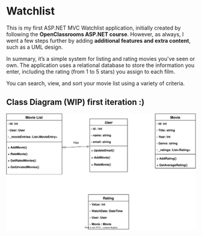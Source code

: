 # Watchlist

This is my first ASP.NET MVC Watchlist application, initially created by following the **OpenClassrooms ASP.NET course**. However, as always, I went a few steps further by adding **additional features and extra content**, such as a UML design.

In summary, it’s a simple system for listing and rating movies you've seen or own. The application uses a relational database to store the information you enter, including the rating (from 1 to 5 stars) you assign to each film.

You can search, view, and sort your movie list using a variety of criteria.

## Class Diagram (WIP) first iteration :)

![UML class diagram](./Class%20Diagram-Watchlist.drawio.svg)
